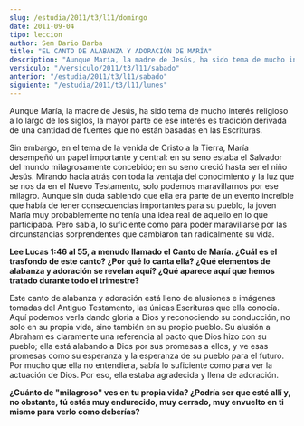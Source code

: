 ```yaml
---
slug: /estudia/2011/t3/l11/domingo
date: 2011-09-04
tipo: leccion
author: Sem Dario Barba
title: "EL CANTO DE ALABANZA Y ADORACIÓN DE MARÍA"
description: "Aunque María, la madre de Jesús, ha sido tema de mucho interés religioso a lo  largo de los siglos, la mayor parte de ese interés es tradición derivada de una  cantidad de fuentes que no están basadas en las Escrituras."
versiculo: "/versiculo/2011/t3/l11/sabado"
anterior: "/estudia/2011/t3/l11/sabado"
siguiente: "/estudia/2011/t3/l11/lunes"
---
```


Aunque María, la madre de Jesús, ha sido tema de mucho interés religioso a lo largo de los siglos, la mayor parte de ese interés es tradición derivada de una cantidad de fuentes que no están basadas en las Escrituras.

Sin embargo, en el tema de la venida de Cristo a la Tierra, María desempeñó un papel importante y central: en su seno estaba el Salvador del mundo milagrosamente concebido; en su seno creció hasta ser el niño Jesús. Mirando hacia atrás con toda la ventaja del conocimiento y la luz que se nos da en el Nuevo Testamento, solo podemos maravillarnos por ese milagro. Aunque sin duda sabiendo que ella era parte de un evento increíble que había de tener consecuencias importantes para su pueblo, la joven María muy probablemente no tenía una idea real de aquello en lo que participaba. Pero sabía, lo suficiente como para poder maravillarse por las circunstancias sorprendentes que cambiaron tan radicalmente su vida.

**Lee Lucas 1:46 al 55, a menudo llamado el Canto de María. ¿Cuál es el trasfondo de este canto? ¿Por qué lo canta ella? ¿Qué elementos de alabanza y adoración se revelan aquí? ¿Qué aparece aquí que hemos tratado durante todo el trimestre?**

Este canto de alabanza y adoración está lleno de alusiones e imágenes tomadas del Antiguo Testamento, las únicas Escrituras que ella conocía. Aquí podemos verla dando gloria a Dios y reconociendo su conducción, no solo en su propia vida, sino también en su propio pueblo. Su alusión a Abraham es claramente una referencia al pacto que Dios hizo con su pueblo; ella está alabando a Dios por sus promesas a ellos, y ve esas promesas como su esperanza y la esperanza de su pueblo para el futuro. Por mucho que ella no entendiera, sabía lo suficiente como para ver la actuación de Dios. Por eso, ella estaba agradecida y llena de adoración.

**¿Cuánto de "milagroso" ves en tu propia vida? ¿Podría ser que esté allí y, no obstante, tú estés muy endurecido, muy cerrado, muy envuelto en ti mismo para verlo como deberías?**
